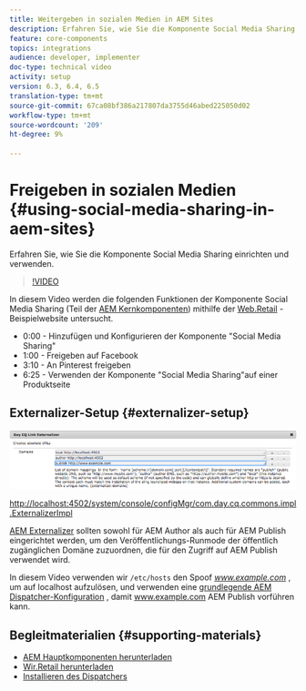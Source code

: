 ```yaml
---
title: Weitergeben in sozialen Medien in AEM Sites
description: Erfahren Sie, wie Sie die Komponente Social Media Sharing einrichten und verwenden.
feature: core-components
topics: integrations
audience: developer, implementer
doc-type: technical video
activity: setup
version: 6.3, 6.4, 6.5
translation-type: tm+mt
source-git-commit: 67ca08bf386a217807da3755d46abed225050d02
workflow-type: tm+mt
source-wordcount: '209'
ht-degree: 9%

---
```



# Freigeben in sozialen Medien {#using-social-media-sharing-in-aem-sites}

Erfahren Sie, wie Sie die Komponente Social Media Sharing einrichten und verwenden.

>[!VIDEO](https://video.tv.adobe.com/v/18897/?quality=9&learn=on)

In diesem Video werden die folgenden Funktionen der Komponente Social Media Sharing (Teil der [AEM Kernkomponenten](https://docs.adobe.com/content/help/de-DE/experience-manager-core-components/using/introduction.html)) mithilfe der [Web.Retail](https://github.com/Adobe-Marketing-Cloud/aem-sample-we-retail#weretail) -Beispielwebsite untersucht.

* 0:00 - Hinzufügen und Konfigurieren der Komponente &quot;Social Media Sharing&quot;
* 1:00 - Freigeben auf Facebook
* 3:10 - An Pinterest freigeben
* 6:25 - Verwenden der Komponente &quot;Social Media Sharing&quot;auf einer Produktseite

## Externalizer-Setup {#externalizer-setup}

![Day CQ Link Externalizer](assets/externalizer.png)

[http://localhost:4502/system/console/configMgr/com.day.cq.commons.impl.ExternalizerImpl](http://localhost:4502/system/console/configMgr/com.day.cq.commons.impl.ExternalizerImpl)

[AEM Externalizer](https://helpx.adobe.com/experience-manager/6-5/sites/developing/using/externalizer.html) sollten sowohl für AEM Author als auch für AEM Publish eingerichtet werden, um den Veröffentlichungs-Runmode der öffentlich zugänglichen Domäne zuzuordnen, die für den Zugriff auf AEM Publish verwendet wird.

In diesem Video verwenden wir `/etc/hosts` den Spoof *www.example.com* , um auf localhost aufzulösen, und verwenden eine [grundlegende AEM Dispatcher-Konfiguration](https://docs.adobe.com/content/help/en/experience-manager-dispatcher/using/getting-started/dispatcher-install.html) , damit www.example.com AEM Publish vorführen kann.

## Begleitmaterialien {#supporting-materials}

* [AEM Hauptkomponenten herunterladen](https://github.com/adobe/aem-core-wcm-components/releases)
* [Wir.Retail herunterladen](https://github.com/Adobe-Marketing-Cloud/aem-sample-we-retail/releases)
* [Installieren des Dispatchers](https://docs.adobe.com/content/help/en/experience-manager-dispatcher/using/getting-started/dispatcher-install.html)
